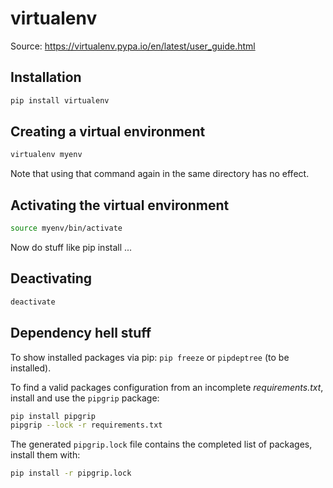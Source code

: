 # virtualenv

Source: <https://virtualenv.pypa.io/en/latest/user_guide.html>


## Installation

```sh
pip install virtualenv
```

## Creating a virtual environment

```sh
virtualenv myenv
```

Note that using that command again in the same directory has no effect.


## Activating the virtual environment

```sh
source myenv/bin/activate
```

Now do stuff like pip install ...


## Deactivating

```sh
deactivate
```


## Dependency hell stuff

To show installed packages via pip: ``` pip freeze ``` or ``` pipdeptree ``` (to be installed).

To find a valid packages configuration from an incomplete *requirements.txt*, install and use the ``` pipgrip ``` package:

```sh
pip install pipgrip
pipgrip --lock -r requirements.txt
```

The generated ``` pipgrip.lock ``` file contains the completed list of packages, install them with:

```sh
pip install -r pipgrip.lock
```

